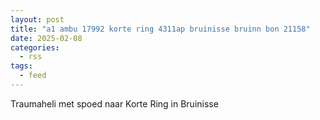 ```yaml
---
layout: post
title: "a1 ambu 17992 korte ring 4311ap bruinisse bruinn bon 21158"
date: 2025-02-08
categories: 
  - rss
tags: 
  - feed
---
```


Traumaheli met spoed naar Korte Ring in Bruinisse
